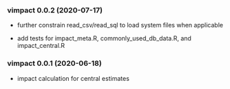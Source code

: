 ### vimpact 0.0.2 (2020-07-17)

* further constrain read_csv/read_sql to load system files when applicable

* add tests for impact_meta.R, commonly_used_db_data.R, and impact_central.R

### vimpact 0.0.1 (2020-06-18)

* impact calculation for central estimates
